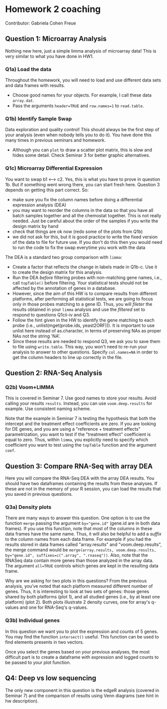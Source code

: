 Homework 2 coaching
======================================================================

Contributor: Gabriela Cohen Freue

## Question 1: Microarray Analysis

Nothing new here, just a simple limma analysis of microarray data! This is very similar to what you have done in HW1.

### Q1a) Load the data
Throughout the homework, you will need to load and use different data sets and data frames with results. 
- Choose good names for your objects. For example, I call these data `array.dat`.
- Pass the arguments `header=TRUE` and `row.names=1` to `read.table`.

### Q1b) Identify Sample Swap
Data exploration and quality control! This should always be the first step of your analysis (even when nobody tells you to do it). You have done this many times in previous seminars and homework. 
- Although you can `plot` to draw a scatter plot matrix, this is slow and hides some detail. Check Seminar 3 for better graphic alternatives.

### Q1c) Microarray Differential Expression
You want to swap b1 <--> c2. Yes, this is what you have to prove in question 1b. But if something went wrong there, you can start fresh here. Question 3 depends on getting this part correct. So: 
- make sure you fix the column names before doing a differential expression analysis (DEA)
- you may want to reorder the columns in the data so that you have all batch samples together and all the chemostat together. This is not really needed. Just be careful about the order of the samples if you write the design matrix by hand
- check that things are ok now (redo some of the plots from Q1b) 
- we did not ask for this, but it is good practice to write the fixed version of the data to file for future use. If you don't do this then you would need to run the code to fix the swap everytime you work with the data

The DEA is a standard two group comparison with `limma`:
- Create a factor that reflects the change in labels made in Q1b-c. Use it to create the design matrix for this analysis. 
- Run the DEA *before* filtering probes with non-matching gene names, i.e., call `topTable()` before filtering. Your statistical tests should not be affected by the annotation of genes in a database.
- However, since the aim of this HW is to compare results from different platforms, after performing all statistical tests, we are going to focus only in those probes matching to a gene ID. Thus, you will *fileter* the results obtained in your `limma` analysis and use the *filtered* set to respond to questions Q1cii-iv  and Q3.
- Follow the hint given in the HW to identify the gene matching to each probe (i.e., unlist(mget(probe.ids, yeast2ORF))). It is important to use unlist here instead of as.character, in terms of preserving NAs as proper NAs not the string 'NA'.
- Since these results are needed to respond Q3, we ask you to save them to file using `write.table`. This way, you won't need to re-run your analysis to answer to other questions. Specify `col.names=NA` in order to get the column headers to line up correctly in the file. 

## Question 2: RNA-Seq Analysis

### Q2b) Voom+LIMMA

This is covered in Seminar 7. Use good names to store your results. Avoid calling your results `results`. Instead, you can use `voom.deep.results` for example. Use consistent naming scheme.

Note that the example in Seminar 7 is testing the hypothesis that both the intercept and the treatment effect coefficients are zero. If you are looking for DE genes, and you are using a "reference + treatment effects" parametrization, you want to test if the "treatment effect" coefficient is equal to zero. Thus, within `limma`, you explicitly need to specify which coefficient you want to test using the `topTable` function and the argument `coef`. 


## Question 3: Compare RNA-Seq with array DEA
Here you will compare the RNA-Seq DEA with the array DEA results. You should have two dataframes containing the results from these analyses. If these are not in the memory of your R session, you can load the results that you saved in previous questions. 

### Q3a) Density plots
There are many ways to answer this question. One option is to use the function `merge` passing the argument `by="gene.id"` (gene.id are in both data frames). If you use this function, note that most of the columns in these data frames have the same name. Thus, it will also be helpful to add a *suffix* to the column names from each data frame. For example if you had the results stored in data frames called "array.results" and "voom.deep.results", the merge command would be `merge(array.results, voom.deep.results, by="gene.id", suffixes=c(".array", ".rnaseq"))`. Also, note that the RNASeq data contain more genes than those analyzed in the array data. The argument `all=TRUE` controls which genes are kept in the resulting data frame.

Why are we asking for two plots in this questions? From the previous analysis, you’ve noted that each platform measured different number of genes. Thus, it is interesting to look at two sets of genes: those genes shared by both platforms (plot 1), and all studied genes (i.e., by at least one platform) (plot 2). Both plots illustrate 2 density curves, one for array's q-values and one for RNA-Seq's q-values.

### Q3b) Individual genes
In this question we want you to plot the expression and counts of 5 genes. You may find the function `intersect()` useful. This function can be used to find elements presents in two vectors. 

Once you select the genes based on your previous analyses, the most difficult part is to create a dataframe with expression and logged counts to be passed to your plot function.

## Q4: Deep vs low sequencing
The only new component in this question is the edgeR analysis (covered in Seminar 7) and the comparison of results using Venn diagrams (see hint in hw description). 

